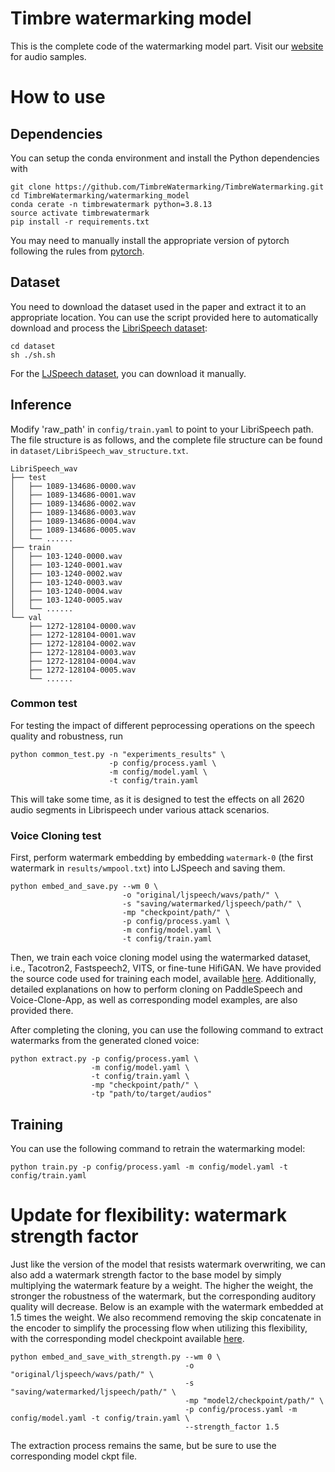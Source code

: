 # Timbre watermarking model
This is the complete code of the watermarking model part. Visit our [website](https://timbrewatermarking.github.io/samples.html) for audio samples.


# How to use
## Dependencies

You can setup the conda environment and install the Python dependencies with
```
git clone https://github.com/TimbreWatermarking/TimbreWatermarking.git
cd TimbreWatermarking/watermarking_model
conda cerate -n timbrewatermark python=3.8.13
source activate timbrewatermark
pip install -r requirements.txt
```
You may need to manually install the appropriate version of pytorch following the rules from [pytorch](https://pytorch.org/get-started/previous-versions).

## Dataset

You need to download the dataset used in the paper and extract it to an appropriate location.
You can use the script provided here to automatically download and process the [LibriSpeech dataset](https://www.openslr.org/12):
```
cd dataset 
sh ./sh.sh
```
For the [LJSpeech dataset](https://data.keithito.com/data/speech/LJSpeech-1.1.tar.bz2), you can download it manually. 



## Inference

Modify 'raw_path' in `config/train.yaml` to point to your LibriSpeech path. The file structure is as follows, and the complete file structure can be found in `dataset/LibriSpeech_wav_structure.txt`.
```
LibriSpeech_wav
├── test
│   ├── 1089-134686-0000.wav
│   ├── 1089-134686-0001.wav
│   ├── 1089-134686-0002.wav
│   ├── 1089-134686-0003.wav
│   ├── 1089-134686-0004.wav
│   ├── 1089-134686-0005.wav
│   └── ......
├── train
│   ├── 103-1240-0000.wav
│   ├── 103-1240-0001.wav
│   ├── 103-1240-0002.wav
│   ├── 103-1240-0003.wav
│   ├── 103-1240-0004.wav
│   ├── 103-1240-0005.wav
│   └── ......
└── val
    ├── 1272-128104-0000.wav
    ├── 1272-128104-0001.wav
    ├── 1272-128104-0002.wav
    ├── 1272-128104-0003.wav
    ├── 1272-128104-0004.wav
    ├── 1272-128104-0005.wav
    └── ......
```

### Common test

For testing the impact of different peprocessing operations on the speech quality and robustness, run
```
python common_test.py -n "experiments_results" \
                      -p config/process.yaml \
                      -m config/model.yaml \
                      -t config/train.yaml
```
This will take some time, as it is designed to test the effects on all 2620 audio segments in Librispeech under various attack scenarios.


### Voice Cloning test

First, perform watermark embedding by embedding `watermark-0` (the first watermark in `results/wmpool.txt`) into LJSpeech and saving them.
```
python embed_and_save.py --wm 0 \
                         -o "original/ljspeech/wavs/path/" \
                         -s "saving/watermarked/ljspeech/path/" \
                         -mp "checkpoint/path/" \
                         -p config/process.yaml \
                         -m config/model.yaml \
                         -t config/train.yaml
```

Then, we train each voice cloning model using the watermarked dataset, i.e., Tacotron2, Fastspeech2, VITS, or fine-tune HifiGAN. We have provided the source code used for training each model, available [here](https://github.com/TimbreWatermarking/TimbreWatermarking/tree/main/voice.clone). Additionally, detailed explanations on how to perform cloning on PaddleSpeech and Voice-Clone-App, as well as corresponding model examples, are also provided there.


After completing the cloning, you can use the following command to extract watermarks from the generated cloned voice:
```
python extract.py -p config/process.yaml \
                  -m config/model.yaml \
                  -t config/train.yaml \
                  -mp "checkpoint/path/" \
                  -tp "path/to/target/audios"
```


## Training

You can use the following command to retrain the watermarking model:
```
python train.py -p config/process.yaml -m config/model.yaml -t config/train.yaml
```

# Update for flexibility: watermark strength factor
Just like the version of the model that resists watermark overwriting, we can also add a watermark strength factor to the base model by simply multiplying the watermark feature by a weight. The higher the weight, the stronger the robustness of the watermark, but the corresponding auditory quality will decrease. Below is an example with the watermark embedded at 1.5 times the weight. We also recommend removing the skip concatenate in the encoder to simplify the processing flow when utilizing this flexibility, with the corresponding model checkpoint available [here](https://drive.google.com/drive/folders/1YdFcGwZbSf5DoDjXYFi2CVwvNHh-zXYq?usp=drive_link).
```
python embed_and_save_with_strength.py --wm 0 \
                                       -o "original/ljspeech/wavs/path/" \
                                       -s "saving/watermarked/ljspeech/path/" \
                                       -mp "model2/checkpoint/path/" \
                                       -p config/process.yaml -m config/model.yaml -t config/train.yaml \
                                       --strength_factor 1.5
```
The extraction process remains the same, but be sure to use the corresponding model ckpt file.
